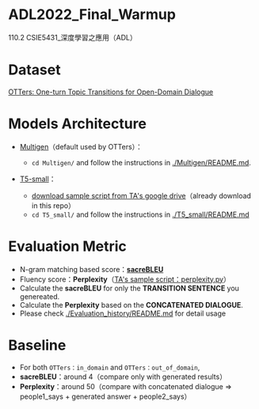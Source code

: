 # ADL2022_Final_Warmup
110.2 CSIE5431_深度學習之應用（ADL）


# Dataset

[OTTers: One-turn Topic Transitions for Open-Domain Dialogue](https://github.com/karinseve/OTTers)



# Models Architecture

- [Multigen](https://github.com/cdjhz/multigen)（default used by OTTers）：

    - `cd Multigen/` and follow the instructions in [./Multigen/README.md](./Multigen/README.md).

- [T5-small](https://github.com/google-research/text-to-text-transfer-transformer)：

    - [download sample script from TA's google drive](https://drive.google.com/drive/folders/1w3dlUWpFTQz5EVVeKdIM_5bmKTsJsdGu)（already download in this repo）
    - `cd T5_small/` and follow the instructions in [./T5_small/README.md](./T5_small/README.md)



# Evaluation Metric

- N-gram matching based score：[**sacreBLEU**](https://github.com/mjpost/sacrebleu)
- Fluency score：**Perplexity**（[TA's sample script：perplexity.py](https://drive.google.com/drive/folders/1w3dlUWpFTQz5EVVeKdIM_5bmKTsJsdGu)）
- Calculate the **sacreBLEU** for only the **TRANSITION SENTENCE** you genereated.
- Calculate the **Perplexity** based on the **CONCATENATED DIALOGUE**.
- Please check [./Evaluation_history/README.md](./Evaluation_history/README.md) for detail usage



# Baseline

- For both `OTTers：in_domain` and `OTTers：out_of_domain`,
- **sacreBLEU**：around 4（compare only with generated results）
- **Perplexity**：around 50（compare with concatenated dialogue => people1_says + generated answer + people2_says）
